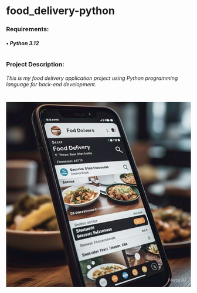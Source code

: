 # food_delivery-python

### Requirements:
##### • Python 3.12
#
### Project Description:
###### This is my food delivery application project using Python programming language for back-end development.
#
![alt text](food_delivery.jpg)
